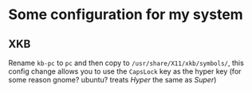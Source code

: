 # Some configuration for my system

## XKB
Rename `kb-pc` to `pc` and then copy to `/usr/share/X11/xkb/symbols/`, this config change allows you to use the `CapsLock` key as the hyper key (for some reason gnome? ubuntu? treats *Hyper* the same as *Super*)
